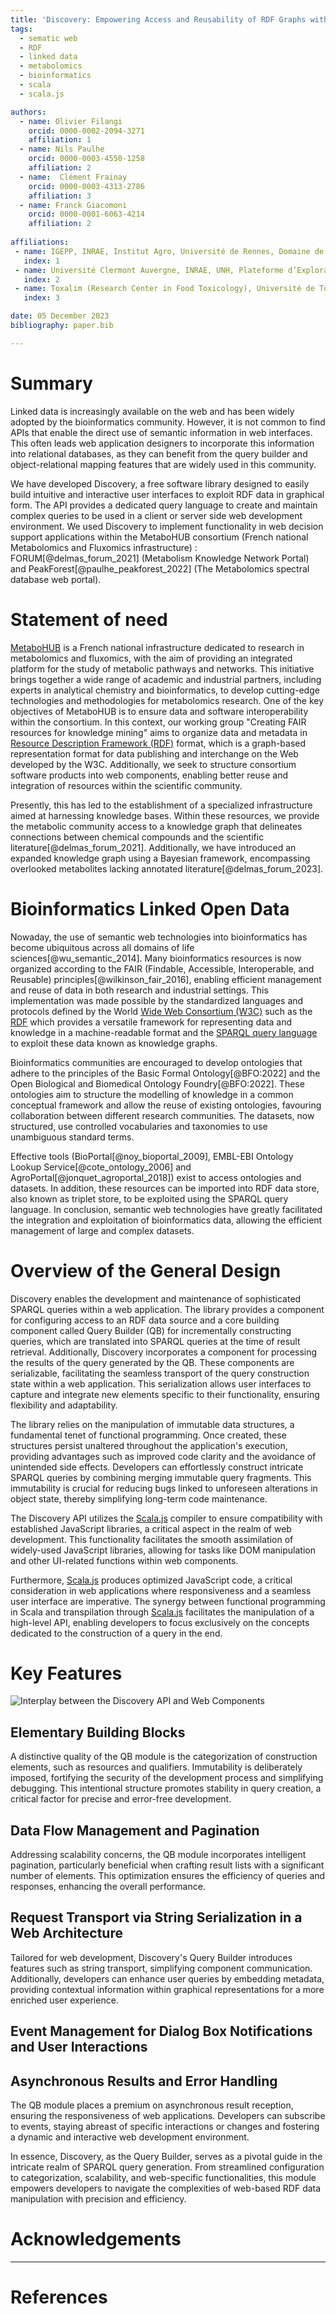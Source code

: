 ```yaml
---
title: 'Discovery: Empowering Access and Reusability of RDF Graphs with a Programming Query Builder'
tags:
  - sematic web
  - RDF
  - linked data
  - metabolomics
  - bioinformatics
  - scala
  - scala.js

authors:
  - name: Olivier Filangi
    orcid: 0000-0002-2094-3271
    affiliation: 1 
  - name: Nils Paulhe
    orcid: 0000-0003-4550-1258
    affiliation: 2
  - name:  Clément Frainay
    orcid: 0000-0003-4313-2786
    affiliation: 3
  - name: Franck Giacomoni
    orcid: 0000-0001-6063-4214
    affiliation: 2
  
affiliations:
 - name: IGEPP, INRAE, Institut Agro, Université de Rennes, Domaine de la Motte, Le Rheu 35653, France
   index: 1
 - name: Université Clermont Auvergne, INRAE, UNH, Plateforme d’Exploration du Métabolisme, MetaboHUB Clermont, Clermont-Ferrand, France
   index: 2
 - name: Toxalim (Research Center in Food Toxicology), Université de Toulouse, INRAE, ENVT, INP-Purpan, UPS, Toulouse 31300, France
   index: 3

date: 05 December 2023
bibliography: paper.bib

---
```


# Summary

Linked data is increasingly available on the web and has been widely adopted by the bioinformatics community. 
However, it is not common to find APIs that enable the direct use of semantic information in web interfaces. 
This often leads web application designers to incorporate this information into relational databases, 
as they can benefit from the query builder and object-relational mapping features that are widely used in this community.

We have developed Discovery, a free software library designed to easily build intuitive and interactive user interfaces 
to exploit RDF data in graphical form. The API provides a dedicated query language to create and maintain complex queries 
to be used in a client or server side web development environment. We used Discovery to implement functionality in web decision 
support applications within the MetaboHUB consortium (French national Metabolomics and Fluxomics infrastructure) : 
FORUM[@delmas_forum_2021] (Metabolism Knowledge Network Portal) and PeakForest[@paulhe_peakforest_2022] (The Metabolomics spectral database web portal).

# Statement of need

[MetaboHUB](https://www.metabohub.fr/home.html) is a French national infrastructure dedicated to research in metabolomics and fluxomics, with the aim of providing an integrated platform for the study of metabolic pathways and networks. This initiative brings together a wide range of academic and industrial partners, including experts in analytical chemistry and bioinformatics, to develop cutting-edge technologies and methodologies for metabolomics research. One of the key objectives of MetaboHUB is to ensure data and software interoperability within the consortium. In this context, our working group "Creating FAIR resources for knowledge mining" aims to organize data and metadata in [Resource Description Framework (RDF)](https://www.w3.org/RDF/) format, which is a graph-based representation format for data publishing and interchange on the Web developed by the W3C. Additionally, we seek to structure consortium software products into web components, enabling better reuse and integration of resources within the scientific community.

Presently, this has led to the establishment of a specialized infrastructure aimed at harnessing knowledge bases. Within these resources, we provide the metabolic community access to a knowledge graph that delineates connections between chemical compounds and the scientific literature[@delmas_forum_2021]. Additionally, we have introduced an expanded knowledge graph using a Bayesian framework, encompassing overlooked metabolites lacking annotated literature[@delmas_forum_2023].

# Bioinformatics Linked Open Data

Nowaday, the use of semantic web technologies into bioinformatics has become ubiquitous across all domains of life sciences[@wu_semantic_2014]. 
Many bioinformatics resources is now organized according to the FAIR (Findable, Accessible, Interoperable, and Reusable) principles[@wilkinson_fair_2016], enabling efficient management and reuse of data in both research and industrial settings. This implementation was made possible by the standardized languages and protocols defined by the World [Wide Web Consortium (W3C)](https://www.w3.org/) such as the [RDF](https://www.w3.org/RDF/) which provides a versatile framework for representing data and knowledge in a machine-readable format and the [SPARQL query language](https://www.w3.org/TR/sparql11-query/) to exploit these data known as knowledge graphs.

Bioinformatics communities are encouraged to develop ontologies that adhere to the principles of the Basic Formal Ontology[@BFO:2022] and the Open Biological and Biomedical Ontology Foundry[@BFO:2022]. These ontologies aim to structure the modelling of knowledge in a common conceptual framework and allow the reuse of existing ontologies, favouring collaboration between different research communities.
The datasets, now structured, use controlled vocabularies and taxonomies to use unambiguous standard terms.

Effective tools (BioPortal[@noy_bioportal_2009], EMBL-EBI Ontology Lookup Service[@cote_ontology_2006] and AgroPortal[@jonquet_agroportal_2018]) exist to access ontologies and datasets. In addition, these resources can be imported into RDF data store, also known as triplet store, to be exploited using the SPARQL query language. In conclusion, semantic web technologies have greatly facilitated the integration and exploitation of bioinformatics data, allowing the efficient management of large and complex datasets.


# Overview of the General Design

Discovery enables the development and maintenance of sophisticated SPARQL queries within a web application. The library provides a component for configuring access to an RDF data source and a core building component called Query Builder (QB) for incrementally constructing queries, which are translated into SPARQL queries at the time of result retrieval. Additionally, Discovery incorporates a component for processing the results of the query generated by the QB. These components are serializable, facilitating the seamless transport of the query construction state within a web application. This serialization allows user interfaces to capture and integrate new elements specific to their functionality, ensuring flexibility and adaptability. 

The library relies on the manipulation of immutable data structures, a fundamental tenet of functional programming. Once created, these structures persist unaltered throughout the application's execution, providing advantages such as improved code clarity and the avoidance of unintended side effects. Developers can effortlessly construct intricate SPARQL queries by combining merging immutable query fragments. This immutability is crucial for reducing bugs linked to unforeseen alterations in object state, thereby simplifying long-term code maintenance.

The Discovery API utilizes the [Scala.js](http://www.scala-js.org/) compiler to ensure compatibility with established JavaScript libraries, a critical aspect in the realm of web development. This functionality facilitates the smooth assimilation of widely-used JavaScript libraries, allowing for tasks like DOM manipulation and other UI-related functions within web components.

Furthermore, [Scala.js](http://www.scala-js.org/) produces optimized JavaScript code, a critical consideration in web applications where responsiveness and a seamless user interface are imperative. The synergy between functional programming in Scala and transpilation through [Scala.js](http://www.scala-js.org/) facilitates the manipulation of a high-level API, enabling developers to focus exclusively on the concepts dedicated to the construction of a query in the end.


# Key Features

![Interplay between the Discovery API and Web Components](illustration_1.png)

## Elementary Building Blocks

<!-- Update query par elements de construction -->
A distinctive quality of the QB module is the categorization of construction elements, such as resources and qualifiers. Immutability is deliberately imposed, fortifying the security of the development process and simplifying debugging. This intentional structure promotes stability in query creation, a critical factor for precise and error-free development.

## Data Flow Management and Pagination

Addressing scalability concerns, the QB module incorporates intelligent pagination, particularly beneficial when crafting result lists with a significant number of elements. This optimization ensures the efficiency of queries and responses, enhancing the overall performance.

## Request Transport via String Serialization in a Web Architecture

Tailored for web development, Discovery's Query Builder introduces features such as string transport, simplifying component communication. Additionally, developers can enhance user queries by embedding metadata, providing contextual information within graphical representations for a more enriched user experience.

## Event Management for Dialog Box Notifications and User Interactions

## Asynchronous Results and Error Handling

The QB module places a premium on asynchronous result reception, ensuring the responsiveness of web applications. Developers can subscribe to events, staying abreast of specific interactions or changes and fostering a dynamic and interactive web development environment.

In essence, Discovery, as the Query Builder, serves as a pivotal guide in the intricate realm of SPARQL query generation. From streamlined configuration to categorization, scalability, and web-specific functionalities, this module empowers developers to navigate the complexities of web-based RDF data manipulation with precision and efficiency.


# Acknowledgements

***

# References



